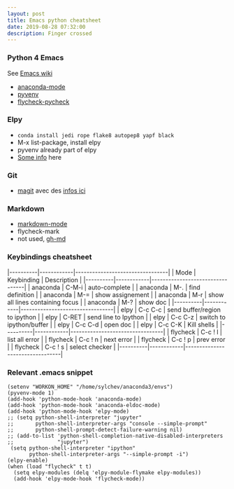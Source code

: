 ```yaml
---
layout: post
title: Emacs python cheatsheet
date: 2019-08-28 07:32:00
description: Finger crossed
---
```


### Python 4 Emacs
See [Emacs wiki](https://www.emacswiki.org/emacs/PythonProgrammingInEmacs)
- [anaconda-mode](https://github.com/proofit404/anaconda-mode)
- [pyvenv](https://github.com/jorgenschaefer/pyvenv)
- [flycheck-pycheck](https://www.flycheck.org/en/latest/user/quickstart.html)

### Elpy
- `conda install jedi rope flake8 autopep8 yapf black`
- M-x list-package, install elpy
- pyvenv already part of elpy
- [Some info](https://realpython.com/emacs-the-best-python-editor/) here

### Git
- [magit](https://magit.vc/) avec des [infos ici](https://www.masteringemacs.org/article/introduction-magit-emacs-mode-git)

### Markdown
- [markdown-mode](https://jblevins.org/projects/markdown-mode/)
- flycheck-mark
- not used, [gh-md](https://github.com/emacs-pe/gh-md.el)

### Keybindings cheatsheet

|----------|------------|---------------------------------|
| Mode     | Keybinding | Description                     |
|----------|------------|---------------------------------|
| anaconda | C-M-i      | auto-complete                   |
| anaconda | M-.        | find definition                 |
| anaconda | M-=        | show assignement                |
| anaconda | M-r        | show all lines containing focus |
| anaconda | M-?        | show doc                        |
|----------|------------|---------------------------------|
| elpy     | C-c C-c    | send buffer/region to ipython   |
| elpy     | C-RET      | send line to Ipython            |
| elpy     | C-c C-z    | switch to ipython/buffer        |
| elpy     | C-c C-d    | open doc                        |
| elpy     | C-c C-K    | Kill shells                     |
|----------|------------|---------------------------------|
| flycheck | C-c ! l    | list all error                  |
| flycheck | C-c ! n    | next error                      |
| flycheck | C-c ! p    | prev error                      |
| flycheck | C-c ! s    | select checker                  |
|----------|------------|---------------------------------|

### Relevant .emacs snippet

```
(setenv "WORKON_HOME" "/home/sylchev/anaconda3/envs")
(pyvenv-mode 1)
(add-hook 'python-mode-hook 'anaconda-mode)
(add-hook 'python-mode-hook 'anaconda-eldoc-mode)
(add-hook 'python-mode-hook 'elpy-mode)
;; (setq python-shell-interpreter "jupyter"
;;       python-shell-interpreter-args "console --simple-prompt"
;;       python-shell-prompt-detect-failure-warning nil)
;; (add-to-list 'python-shell-completion-native-disabled-interpreters
;;              "jupyter")
 (setq python-shell-interpreter "ipython"
       python-shell-interpreter-args "--simple-prompt -i")
(elpy-enable)
(when (load "flycheck" t t)
  (setq elpy-modules (delq 'elpy-module-flymake elpy-modules))
  (add-hook 'elpy-mode-hook 'flycheck-mode))
```
